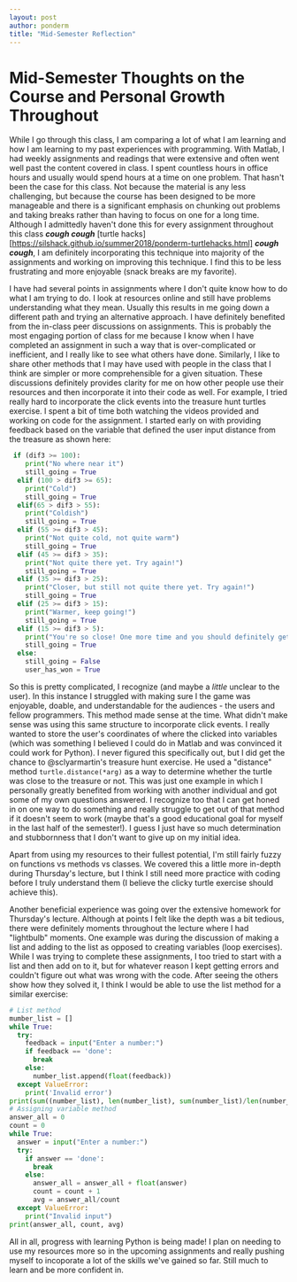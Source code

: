 ```yaml
---
layout: post
author: ponderm
title: "Mid-Semester Reflection"
---
```

# Mid-Semester Thoughts on the Course and Personal Growth Throughout

While I go through this class, I am comparing a lot of what I am learning and how I am learning to my past experiences with programming. With Matlab, I had weekly assignments and readings that were extensive and often went well past the content covered in class. I spent countless hours in office hours and usually would spend hours at a time on one problem. That hasn't been the case for this class. Not because the material is any less challenging, but because the course has been designed to be more manageable and there is a significant emphasis on chunking out problems and taking breaks rather than having to focus on one for a long time. Although I admittedly haven't done this for every assignment throughout this class ***cough cough*** [turtle hacks] [https://silshack.github.io/summer2018/ponderm-turtlehacks.html] ***cough cough***, I am definitely incorporating this technique into majority of the assignments and working on improving this technique. I find this to be less frustrating and more enjoyable (snack breaks are my favorite). 

I have had several points in assignments where I don't quite know how to do what I am trying to do. I look at resources online and still have problems understanding what they mean. Usually this results in me going down a different path and trying an alternative approach. I have definitely benefited from the in-class peer discussions on assignments. This is probably the most engaging portion of class for me because I know when I have completed an assignment in such a way that is over-complicated or inefficient, and I really like to see what others have done. Similarly, I like to share other methods that I may have used with people in the class that I think are simpler or more comprehensible for a given situation. These discussions definitely provides clarity for me on how other people use their resources and then incorporate it into their code as well. For example, I tried really hard to incorporate the click events into the treasure hunt turtles exercise. I spent a bit of time both watching the videos provided and working on code for the assignment. I started early on with providing feedback based on the variable that defined the user input distance from the treasure as shown here:
```python
 if (dif3 >= 100):
    print("No where near it")
    still_going = True
  elif (100 > dif3 >= 65):
    print("Cold")
    still_going = True
  elif(65 > dif3 > 55):
    print("Coldish")
    still_going = True
  elif (55 >= dif3 > 45):
    print("Not quite cold, not quite warm")
    still_going = True
  elif (45 >= dif3 > 35):
    print("Not quite there yet. Try again!")
    still_going = True
  elif (35 >= dif3 > 25):
    print("Closer, but still not quite there yet. Try again!")
    still_going = True
  elif (25 >= dif3 > 15):
    print("Warmer, keep going!")
    still_going = True
  elif (15 >= dif3 > 5):
    print("You're so close! One more time and you should definitely get it!")
    still_going = True
  else:
    still_going = False
    user_has_won = True
```
So this is pretty complicated, I recognize (and maybe a *little* unclear to the user). In this instance I struggled with making sure I the game was enjoyable, doable, and understandable for the audiences - the users and fellow programmers. This method made sense at the time. What didn't make sense was using this same structure to incorporate click events. I really wanted to store the user's coordinates of where the clicked into variables (which was something I believed I could do in Matlab and was convinced it could work for Python). I never figured this specifically out, but I did get the chance to @sclyarmartin's treasure hunt exercise. He used a "distance" method `turtle.distance(*arg)` as a way to determine whether the turtle was close to the treasure or not. This was just one example in which I personally greatly benefited from working with another individual and got some of my own questions answered. I recognize too that I can get honed in on one way to do something and really struggle to get out of that method if it doesn't seem to work (maybe that's a good educational goal for myself in the last half of the semester!). I guess I just have so much determination and stubbornness that I don't want to give up on my initial idea. 

Apart from using my resources to their fullest potential, I'm still fairly fuzzy on functions vs methods vs classes. We covered this a little more in-depth during Thursday's lecture, but I think I still need more practice with coding before I truly understand them (I believe the clicky turtle exercise should achieve this). 

Another beneficial experience was going over the extensive homework for Thursday's lecture. Although at points I felt like the depth was a bit tedious, there were definitely moments throughout the lecture where I had "lightbulb" moments. One example was during the discussion of making a list and adding to the list as opposed to creating variables (loop exercises). While I was trying to complete these assignments, I too tried to start with a list and then add on to it, but for whatever reason I kept getting errors and couldn't figure out what was wrong with the code. After seeing the others show how they solved it, I think I would be able to use the list method for a similar exercise:
```python
# List method
mumber_list = []
while True:
  try:
    feedback = input("Enter a number:")
    if feedback == 'done':
      break
    else:
      number_list.append(float(feedback))
  except ValueError:
    print('Invalid error')
print(sum((number_list), len(number_list), sum(number_list)/len(number_list)))
# Assigning variable method
answer_all = 0
count = 0
while True:
  answer = input("Enter a number:")
  try:
    if answer == 'done':
      break
    else: 
      answer_all = answer_all + float(answer)
      count = count + 1
      avg = answer_all/count
  except ValueError:
    print("Invalid input")
print(answer_all, count, avg)
```

All in all, progress with learning Python is being made! I plan on needing to use my resources more so in the upcoming assignments and really pushing myself to incoporate a lot of the skills we've gained so far. Still much to learn and be more confident in.
